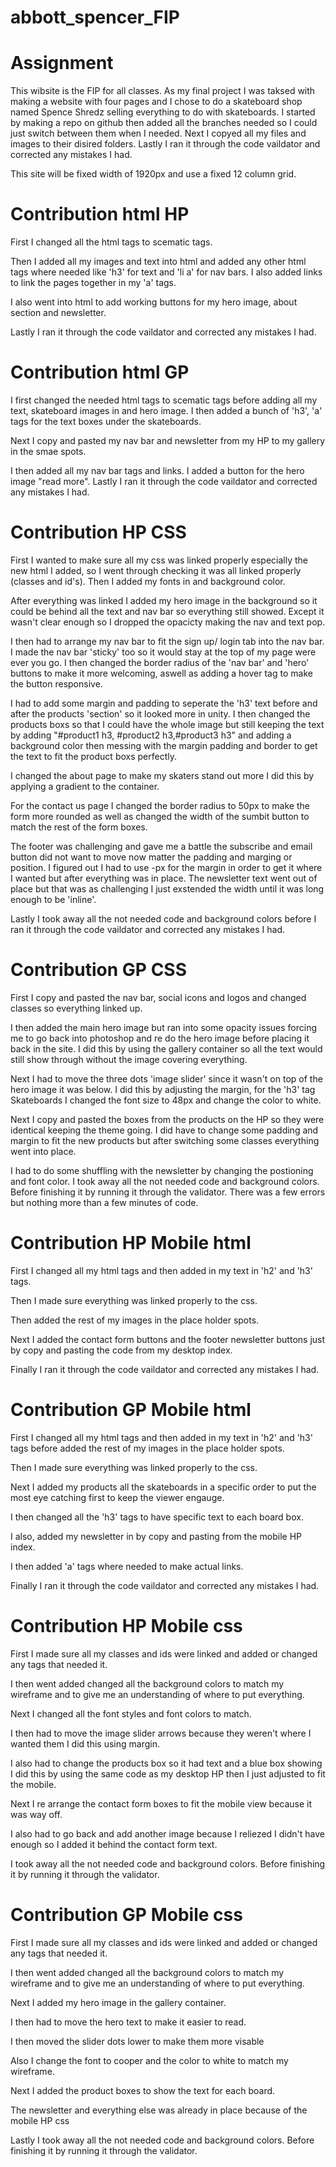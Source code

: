 # abbott_spencer_FIP

# Assignment
This wibsite is the FIP for all classes. As my final project I was taksed with making a website with four pages and I chose to do a skateboard shop named Spence Shredz selling everything to do with skateboards. I started by making a repo on github then added all the branches needed so I could just switch between them when I needed. Next I copyed all my files and images to their disired folders. Lastly I ran it through the code vaildator and corrected any mistakes I had.
 
 This site will be fixed width of 1920px and use a fixed 12 column grid.

 # Contribution html HP
First I changed all the html tags to scematic tags. 

Then I added all my images and text into html and added any other html tags where needed like 'h3' for text and 'li a' for nav bars. I also added links to link the pages together in my 'a' tags. 

I also went into html to add working buttons for my hero image, about section and newsletter. 

Lastly I ran it through the code vaildator and corrected any mistakes I had.

 # Contribution html GP
 I first changed the needed html tags to scematic tags before adding all my text, skateboard images in and hero image. I then added a bunch of 'h3', 'a' tags for the text boxes under the skateboards.

 Next I copy and pasted my nav bar and newsletter from my HP to my gallery in the smae spots. 
 
 I then added all my nav bar tags and links. I added a button for the hero image "read more". Lastly I ran it through the code vaildator and corrected any mistakes I had.

 # Contribution HP CSS
 
First I wanted to make sure all my css was linked properly especially the new html I added, so I went through checking it was all linked properly (classes and id's). Then I added my fonts in and background color. 

After everything was linked I added my hero image in the background so it could be behind all the text and nav bar so everything still showed. Except it wasn't clear enough so I dropped the opacicty making the nav and text pop. 

I then had to arrange my nav bar to fit the sign up/ login tab into the nav bar. I made the nav bar 'sticky' too so it would stay at the top of my page were ever you go. I then changed the border radius of the 'nav bar' and 'hero' buttons to make it more welcoming, aswell as adding a hover tag to make the button responsive. 

I had to add some margin and padding to seperate the 'h3' text before and after the products 'section' so it looked more in unity. I then changed the products boxs so that I could have the whole image but still keeping the text by adding "#product1 h3, #product2 h3,#product3 h3" and adding a background color then messing with the margin padding and border to get the text to fit the product boxs perfectly.

I changed the about page to make my skaters stand out more I did this by applying a gradient to the container.

For the contact us page I changed the border radius to 50px to make the form more rounded as well as changed the width of the sumbit button to match the rest of the form boxes.

The footer was challenging and gave me a battle the subscribe and email button did not want to move now matter the padding and marging or position. I figured out I had to use -px for the margin in order to get it where I wanted but after everything was in place. The newsletter text went out of place but that was as challenging I just exstended the width until it was long enough to be 'inline'.

 Lastly I took away all the not needed code and background colors before I ran it through the code vaildator and corrected any mistakes I had.

# Contribution GP CSS

First I copy and pasted the nav bar, social icons and logos and changed classes so everything linked up.

I then added the main hero image but ran into some opacity issues forcing me to go back into photoshop and re do the hero image before placing it back in the site. I did this by using the gallery container so all the text would still show through without the image covering everything.

Next I had to move the three dots 'image slider' since it wasn't on top of the hero image it was below. I did this by adjusting the margin, for the 'h3' tag Skateboards I changed the font size to 48px and change the color to white.

Next I copy and pasted the boxes from the products on the HP so they were identical keeping the theme going. I did have to change some padding and margin to fit the new products but after switching some classes everything went into place.

I had to do some shuffling with the newsletter by changing the postioning and font color. I took away all the not needed code and background colors. Before finishing it by running it through the validator. There was a few errors but nothing more than a few minutes of code.

# Contribution HP Mobile html

First I changed all my html tags and then added in my text in 'h2' and 'h3' tags. 

Then I made sure everything was linked properly to the css.

Then added the rest of my images in the place holder spots.

Next I added the contact form buttons and the footer newsletter buttons just by copy and pasting the code from my desktop index.

Finally I ran it through the code vaildator and corrected any mistakes I had.

# Contribution GP Mobile html

First I changed all my html tags and then added in my text in 'h2' and 'h3' tags before added the rest of my images in the place holder spots.

Then I made sure everything was linked properly to the css.

Next I added my products all the skateboards in a specific order to put the most eye catching first to keep the viewer engauge.

I then changed all the 'h3' tags to have specific text to each board box.

I also, added my newsletter in by copy and pasting from the mobile HP index.

I then added 'a' tags where needed to make actual links.

Finally I ran it through the code vaildator and corrected any mistakes I had.

# Contribution HP Mobile css

First I made sure all my classes and ids were linked and added or changed any tags that needed it.

I then went added changed all the background colors to match my wireframe and to give me an understanding of where to put everything.

Next I changed all the font styles and font colors to match.

I then had to move the image slider arrows because they weren't where I wanted them I did this using margin.

I also had to change the products box so it had text and a blue box showing I did this by using the same code as my desktop HP then I just adjusted to fit the mobile.

Next I re arrange the contact form boxes to fit the mobile view because it was way off.

I also had to go back and add another image because I reliezed I didn't have enough so I added it behind the contact form text.

I took away all the not needed code and background colors. Before finishing it by running it through the validator. 

# Contribution GP Mobile css

First I made sure all my classes and ids were linked and added or changed any tags that needed it.

I then went added changed all the background colors to match my wireframe and to give me an understanding of where to put everything.

Next I added my hero image in the gallery container.

 I then had to move the hero text to make it easier to read.

I then moved the slider dots lower to make them more visable

Also I change the font to cooper and the color to white to match my wireframe.

Next I added the product boxes to show the text for each board.

The newsletter and everything else was already in place because of the mobile HP css

Lastly I took away all the not needed code and background colors. Before finishing it by running it through the validator. 